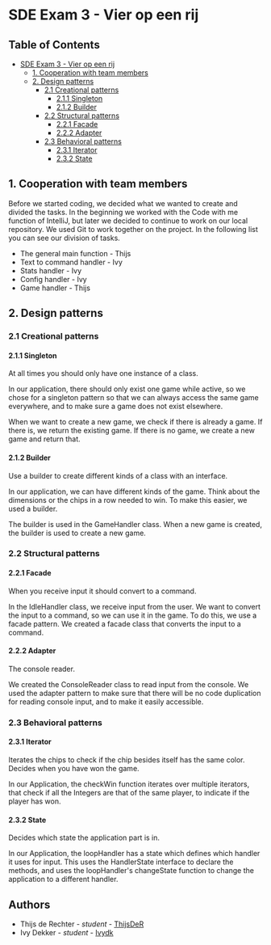 # SDE Exam 3 - Vier op een rij

## Table of Contents
<!-- TOC -->
* [SDE Exam 3 - Vier op een rij](#sde-exam-3---vier-op-een-rij)
  * [1. Cooperation with team members](#1-cooperation-with-team-members)
  * [2. Design patterns](#2-design-patterns)
    * [2.1 Creational patterns](#21-creational-patterns)
      * [2.1.1 Singleton](#211-singleton)
      * [2.1.2 Builder](#212-builder)
    * [2.2 Structural patterns](#22-structural-patterns)
      * [2.2.1 Facade](#221-facade)
      * [2.2.2 Adapter](#222-adapter)
    * [2.3 Behavioral patterns](#23-behavioral-patterns)
      * [2.3.1 Iterator](#231-iterator)
      * [2.3.2 State](#232-state)
<!-- TOC -->

## 1. Cooperation with team members 
Before we started coding, we decided what we wanted to create and divided the tasks. In the beginning we worked with the 
Code with me function of IntelliJ, but later we decided to 
continue to work on our local repository. We used Git to work together on the project. In the following list you can see
our division of tasks.

* The general main function - Thijs
* Text to command handler - Ivy
* Stats handler - Ivy
* Config handler - Ivy
* Game handler - Thijs

## 2. Design patterns 

### 2.1 Creational patterns
#### 2.1.1 Singleton
At all times you should only have one instance of a class.

In our application, there should only exist one game while active, so we chose for a singleton pattern so that we can 
always access the same game everywhere, and to make sure a game does not exist elsewhere.

When we want to create a new game, we check if there is already a game. If there is, we return the existing game. 
If there is no game, we create a new game and return that.

#### 2.1.2 Builder
Use a builder to create different kinds of a class with an interface.

In our application, we can have different kinds of the game. Think about the dimensions or the chips in a row needed 
to win. To make this easier, we used a builder.

The builder is used in the GameHandler class. When a new game is created, the builder is used to create a new game.

### 2.2 Structural patterns
#### 2.2.1 Facade 
When you receive input it should convert to a command.

In the IdleHandler class, we receive input from the user. We want to convert the input to a command, so we can use it 
in the game. To do this, we use a facade pattern. We created a facade class that converts the input to a command.

#### 2.2.2 Adapter 
The console reader. 

We created the ConsoleReader class to read input from the console. 
We used the adapter pattern to make sure that there will be no code duplication
for reading console input, and to make it easily accessible.

### 2.3 Behavioral patterns
#### 2.3.1 Iterator
Iterates the chips to check if the chip besides itself has the same color. Decides when you have won the game.

In our Application, the checkWin function iterates over multiple iterators, that check if all the Integers are that
of the same player, to indicate if the player has won.

#### 2.3.2 State
Decides which state the application part is in. 

In our Application, the loopHandler has a state which defines which handler it uses for input.
This uses the HandlerState interface to declare the methods, and uses the loopHandler's changeState function to 
change the application to a different handler.

## Authors
* Thijs de Rechter - *student* - [ThijsDeR](https://github.com/ThijsDeR/)
* Ivy Dekker - *student* - [Ivydk](https://github.com/Ivydk)
